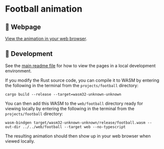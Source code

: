 # Football animation
## :link: Webpage
[View the animation in your web browser](https://trichoplax.github.io/grey-sphere-explanatory-animations/football).

## :wrench: Development
See the [main readme file](../../readme.md) for how to view the pages in a local development environment.

If you modify the Rust source code, you can compile it to WASM by entering the following in the terminal from the `projects/football` directory:

```
cargo build --release --target=wasm32-unknown-unknown
```

You can then add this WASM to the `web/football` directory ready for viewing locally by entering the following in the terminal from the `projects/football` directory:

```
wasm-bindgen target/wasm32-unknown-unknown/release/football.wasm --out-dir ../../web/football --target web --no-typescript
```

The resulting animation should then show up in your web browser when viewed locally.
